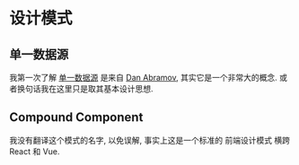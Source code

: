 # 设计模式

## 单一数据源

我第一次了解 [单一数据源](https://redux.js.org/understanding/thinking-in-redux/three-principles#single-source-of-truth) 是来自 [Dan Abramov](https://x.com/dan_abramov?s=20), 其实它是一个非常大的概念. 或者换句话我在这里只是取其基本设计思想.

## Compound Component

我没有翻译这个模式的名字, 以免误解, 事实上这是一个标准的 前端设计模式 横跨 React 和 Vue.

